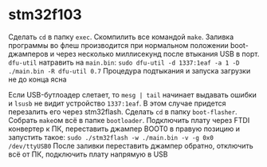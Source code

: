 stm32f103
=========

Сделать `cd` в папку `exec`. Скомпилить все командой `make`. Заливка программы во флеш производится при нормальном положении boot-джамперов и через несколько миллисекунд после втыкания USB в порт. `dfu-util` натравить на `main.bin`:
`sudo dfu-util -d 1337:1eaf -a 1 -D ./main.bin -R dfu-util 0.7`
Процедура подтыкания и запуска загрузки не до конца ясна 

Если USB-бутлоадер слетает, то `mesg | tail` начинает выдавать ошибки и `lsusb` не видит устройство `1337:1eaf`.
В этом случае придется перезалить его через stm32flash. Сделать `cd` в папку `boot-flasher`. Собрать `make`ом всё в папке `bootloader`. Подключить плату через FTDI конвертер к ПК, переставить джампер BOOT0 в правую позицию и запустить такое:
`sudo ./stm32flash -w ./main.bin -v -g 0x0 /dev/ttyUSB0`
После заливки переставить джампер обратно, отключить всё от ПК, подключить плату напрямую в USB
